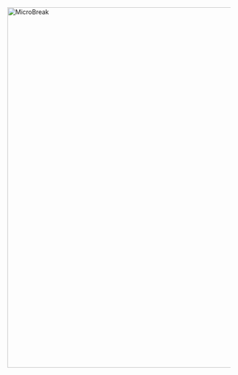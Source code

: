 

<img width="815" alt="MicroBreak" src="https://github.com/andy-iio/MicroBreak/assets/32138242/26d5fff3-2c53-45ad-ab60-bcb96f36e8fc">
